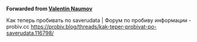 **Forwarded from [Valentin Naumov](https://t.me/valnaumov)**

Как теперь пробивать по saverudata | Форум по пробиву информации - probiv.cc
https://probiv.blog/threads/kak-teper-probivat-po-saverudata.116798/
